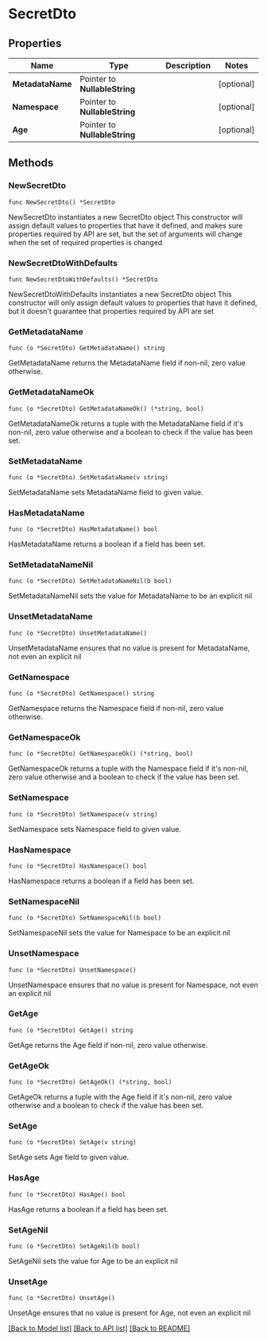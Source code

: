 # SecretDto

## Properties

Name | Type | Description | Notes
------------ | ------------- | ------------- | -------------
**MetadataName** | Pointer to **NullableString** |  | [optional] 
**Namespace** | Pointer to **NullableString** |  | [optional] 
**Age** | Pointer to **NullableString** |  | [optional] 

## Methods

### NewSecretDto

`func NewSecretDto() *SecretDto`

NewSecretDto instantiates a new SecretDto object
This constructor will assign default values to properties that have it defined,
and makes sure properties required by API are set, but the set of arguments
will change when the set of required properties is changed

### NewSecretDtoWithDefaults

`func NewSecretDtoWithDefaults() *SecretDto`

NewSecretDtoWithDefaults instantiates a new SecretDto object
This constructor will only assign default values to properties that have it defined,
but it doesn't guarantee that properties required by API are set

### GetMetadataName

`func (o *SecretDto) GetMetadataName() string`

GetMetadataName returns the MetadataName field if non-nil, zero value otherwise.

### GetMetadataNameOk

`func (o *SecretDto) GetMetadataNameOk() (*string, bool)`

GetMetadataNameOk returns a tuple with the MetadataName field if it's non-nil, zero value otherwise
and a boolean to check if the value has been set.

### SetMetadataName

`func (o *SecretDto) SetMetadataName(v string)`

SetMetadataName sets MetadataName field to given value.

### HasMetadataName

`func (o *SecretDto) HasMetadataName() bool`

HasMetadataName returns a boolean if a field has been set.

### SetMetadataNameNil

`func (o *SecretDto) SetMetadataNameNil(b bool)`

 SetMetadataNameNil sets the value for MetadataName to be an explicit nil

### UnsetMetadataName
`func (o *SecretDto) UnsetMetadataName()`

UnsetMetadataName ensures that no value is present for MetadataName, not even an explicit nil
### GetNamespace

`func (o *SecretDto) GetNamespace() string`

GetNamespace returns the Namespace field if non-nil, zero value otherwise.

### GetNamespaceOk

`func (o *SecretDto) GetNamespaceOk() (*string, bool)`

GetNamespaceOk returns a tuple with the Namespace field if it's non-nil, zero value otherwise
and a boolean to check if the value has been set.

### SetNamespace

`func (o *SecretDto) SetNamespace(v string)`

SetNamespace sets Namespace field to given value.

### HasNamespace

`func (o *SecretDto) HasNamespace() bool`

HasNamespace returns a boolean if a field has been set.

### SetNamespaceNil

`func (o *SecretDto) SetNamespaceNil(b bool)`

 SetNamespaceNil sets the value for Namespace to be an explicit nil

### UnsetNamespace
`func (o *SecretDto) UnsetNamespace()`

UnsetNamespace ensures that no value is present for Namespace, not even an explicit nil
### GetAge

`func (o *SecretDto) GetAge() string`

GetAge returns the Age field if non-nil, zero value otherwise.

### GetAgeOk

`func (o *SecretDto) GetAgeOk() (*string, bool)`

GetAgeOk returns a tuple with the Age field if it's non-nil, zero value otherwise
and a boolean to check if the value has been set.

### SetAge

`func (o *SecretDto) SetAge(v string)`

SetAge sets Age field to given value.

### HasAge

`func (o *SecretDto) HasAge() bool`

HasAge returns a boolean if a field has been set.

### SetAgeNil

`func (o *SecretDto) SetAgeNil(b bool)`

 SetAgeNil sets the value for Age to be an explicit nil

### UnsetAge
`func (o *SecretDto) UnsetAge()`

UnsetAge ensures that no value is present for Age, not even an explicit nil

[[Back to Model list]](../README.md#documentation-for-models) [[Back to API list]](../README.md#documentation-for-api-endpoints) [[Back to README]](../README.md)



